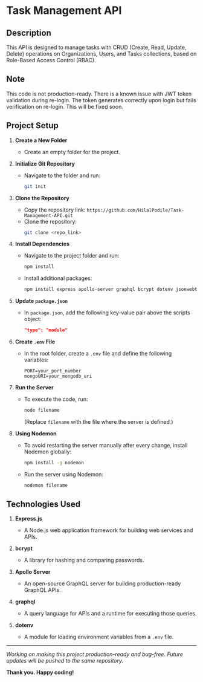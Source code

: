 # Task Management API

## Description
This API is designed to manage tasks with CRUD (Create, Read, Update, Delete) operations on Organizations, Users, and Tasks collections, based on Role-Based Access Control (RBAC).

## Note
This code is not production-ready. There is a known issue with JWT token validation during re-login. The token generates correctly upon login but fails verification on re-login. This will be fixed soon.

## Project Setup

1. **Create a New Folder**
   - Create an empty folder for the project.

2. **Initialize Git Repository**
   - Navigate to the folder and run:
     ```bash
     git init
     ```

3. **Clone the Repository**
   - Copy the repository link: `https://github.com/HilalPodile/Task-Management-API.git`
   - Clone the repository:
     ```bash
     git clone <repo_link>
     ```

4. **Install Dependencies**
   - Navigate to the project folder and run:
     ```bash
     npm install
     ```
   - Install additional packages:
     ```bash
     npm install express apollo-server graphql bcrypt dotenv jsonwebtoken
     ```

5. **Update `package.json`**
   - In `package.json`, add the following key-value pair above the scripts object:
     ```json
     "type": "module"
     ```

6. **Create `.env` File**
   - In the root folder, create a `.env` file and define the following variables:
     ```
     PORT=your_port_number
     mongoURI=your_mongodb_uri
     ```

7. **Run the Server**
   - To execute the code, run:
     ```bash
     node filename
     ```
     (Replace `filename` with the file where the server is defined.)

8. **Using Nodemon**
   - To avoid restarting the server manually after every change, install Nodemon globally:
     ```bash
     npm install -g nodemon
     ```
   - Run the server using Nodemon:
     ```bash
     nodemon filename
     ```

## Technologies Used

1. **Express.js**
   - A Node.js web application framework for building web services and APIs.

2. **bcrypt**
   - A library for hashing and comparing passwords.

3. **Apollo Server**
   - An open-source GraphQL server for building production-ready GraphQL APIs.

4. **graphql**
   - A query language for APIs and a runtime for executing those queries.

5. **dotenv**
   - A module for loading environment variables from a `.env` file.

---

*Working on making this project production-ready and bug-free. Future updates will be pushed to the same repository.*

**Thank you. Happy coding!**
